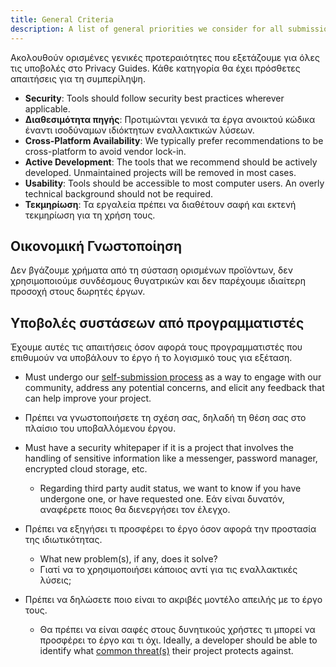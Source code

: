 ```yaml
---
title: General Criteria
description: A list of general priorities we consider for all submissions to Privacy Guides.
---
```


Ακολουθούν ορισμένες γενικές προτεραιότητες που εξετάζουμε για όλες τις υποβολές στο Privacy Guides. Κάθε κατηγορία θα έχει πρόσθετες απαιτήσεις για τη συμπερίληψη.

- **Security**: Tools should follow security best practices wherever applicable.
- **Διαθεσιμότητα πηγής**: Προτιμώνται γενικά τα έργα ανοικτού κώδικα έναντι ισοδύναμων ιδιόκτητων εναλλακτικών λύσεων.
- **Cross-Platform Availability**: We typically prefer recommendations to be cross-platform to avoid vendor lock-in.
- **Active Development**: The tools that we recommend should be actively developed. Unmaintained projects will be removed in most cases.
- **Usability**: Tools should be accessible to most computer users. An overly technical background should not be required.
- **Τεκμηρίωση**: Τα εργαλεία πρέπει να διαθέτουν σαφή και εκτενή τεκμηρίωση για τη χρήση τους.

## Οικονομική Γνωστοποίηση

Δεν βγάζουμε χρήματα από τη σύσταση ορισμένων προϊόντων, δεν χρησιμοποιούμε συνδέσμους θυγατρικών και δεν παρέχουμε ιδιαίτερη προσοχή στους δωρητές έργων.

## Υποβολές συστάσεων από προγραμματιστές

Έχουμε αυτές τις απαιτήσεις όσον αφορά τους προγραμματιστές που επιθυμούν να υποβάλουν το έργο ή το λογισμικό τους για εξέταση.

- Must undergo our [self-submission process](https://discuss.privacyguides.net/t/about-the-project-showcase-category/114) as a way to engage with our community, address any potential concerns, and elicit any feedback that can help improve your project.

- Πρέπει να γνωστοποιήσετε τη σχέση σας, δηλαδή τη θέση σας στο πλαίσιο του υποβαλλόμενου έργου.

- Must have a security whitepaper if it is a project that involves the handling of sensitive information like a messenger, password manager, encrypted cloud storage, etc.
    - Regarding third party audit status, we want to know if you have undergone one, or have requested one. Εάν είναι δυνατόν, αναφέρετε ποιος θα διενεργήσει τον έλεγχο.

- Πρέπει να εξηγήσει τι προσφέρει το έργο όσον αφορά την προστασία της ιδιωτικότητας.
    - What new problem(s), if any, does it solve?
    - Γιατί να το χρησιμοποιήσει κάποιος αντί για τις εναλλακτικές λύσεις;

- Πρέπει να δηλώσετε ποιο είναι το ακριβές μοντέλο απειλής με το έργο τους.
    - Θα πρέπει να είναι σαφές στους δυνητικούς χρήστες τι μπορεί να προσφέρει το έργο και τι όχι. Ideally, a developer should be able to identify what [common threat(s)](../basics/common-threats.md) their project protects against.
